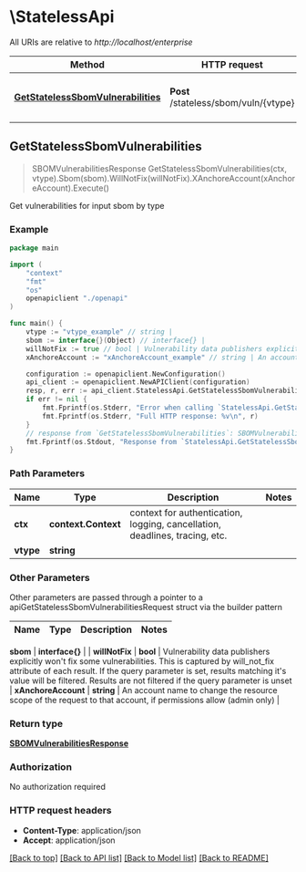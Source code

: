 # \StatelessApi

All URIs are relative to *http://localhost/enterprise*

Method | HTTP request | Description
------------- | ------------- | -------------
[**GetStatelessSbomVulnerabilities**](StatelessApi.md#GetStatelessSbomVulnerabilities) | **Post** /stateless/sbom/vuln/{vtype} | Get vulnerabilities for input sbom by type



## GetStatelessSbomVulnerabilities

> SBOMVulnerabilitiesResponse GetStatelessSbomVulnerabilities(ctx, vtype).Sbom(sbom).WillNotFix(willNotFix).XAnchoreAccount(xAnchoreAccount).Execute()

Get vulnerabilities for input sbom by type

### Example

```go
package main

import (
    "context"
    "fmt"
    "os"
    openapiclient "./openapi"
)

func main() {
    vtype := "vtype_example" // string | 
    sbom := interface{}(Object) // interface{} | 
    willNotFix := true // bool | Vulnerability data publishers explicitly won't fix some vulnerabilities. This is captured by will_not_fix attribute of each result. If the query parameter is set, results matching it's value will be filtered. Results are not filtered if the query parameter is unset (optional)
    xAnchoreAccount := "xAnchoreAccount_example" // string | An account name to change the resource scope of the request to that account, if permissions allow (admin only) (optional)

    configuration := openapiclient.NewConfiguration()
    api_client := openapiclient.NewAPIClient(configuration)
    resp, r, err := api_client.StatelessApi.GetStatelessSbomVulnerabilities(context.Background(), vtype).Sbom(sbom).WillNotFix(willNotFix).XAnchoreAccount(xAnchoreAccount).Execute()
    if err != nil {
        fmt.Fprintf(os.Stderr, "Error when calling `StatelessApi.GetStatelessSbomVulnerabilities``: %v\n", err)
        fmt.Fprintf(os.Stderr, "Full HTTP response: %v\n", r)
    }
    // response from `GetStatelessSbomVulnerabilities`: SBOMVulnerabilitiesResponse
    fmt.Fprintf(os.Stdout, "Response from `StatelessApi.GetStatelessSbomVulnerabilities`: %v\n", resp)
}
```

### Path Parameters


Name | Type | Description  | Notes
------------- | ------------- | ------------- | -------------
**ctx** | **context.Context** | context for authentication, logging, cancellation, deadlines, tracing, etc.
**vtype** | **string** |  | 

### Other Parameters

Other parameters are passed through a pointer to a apiGetStatelessSbomVulnerabilitiesRequest struct via the builder pattern


Name | Type | Description  | Notes
------------- | ------------- | ------------- | -------------

 **sbom** | **interface{}** |  | 
 **willNotFix** | **bool** | Vulnerability data publishers explicitly won&#39;t fix some vulnerabilities. This is captured by will_not_fix attribute of each result. If the query parameter is set, results matching it&#39;s value will be filtered. Results are not filtered if the query parameter is unset | 
 **xAnchoreAccount** | **string** | An account name to change the resource scope of the request to that account, if permissions allow (admin only) | 

### Return type

[**SBOMVulnerabilitiesResponse**](SBOMVulnerabilitiesResponse.md)

### Authorization

No authorization required

### HTTP request headers

- **Content-Type**: application/json
- **Accept**: application/json

[[Back to top]](#) [[Back to API list]](../README.md#documentation-for-api-endpoints)
[[Back to Model list]](../README.md#documentation-for-models)
[[Back to README]](../README.md)

